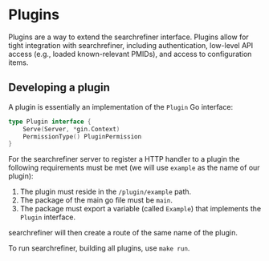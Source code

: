 # Plugins

Plugins are a way to extend the searchrefiner interface. Plugins allow for tight integration with searchrefiner, including authentication, low-level API access (e.g., loaded known-relevant PMIDs), and access to configuration items.

## Developing a plugin

A plugin is essentially an implementation of the `Plugin` Go interface:

```go
type Plugin interface {
	Serve(Server, *gin.Context)
	PermissionType() PluginPermission
}
```

For the searchrefiner server to register a HTTP handler to a plugin the following requirements must be met (we will use `example` as the name of our plugin):

 1. The plugin must reside in the `/plugin/example` path.
 2. The package of the main go file must be `main`.
 3. The package must export a variable (called `Example`) that implements the `Plugin` interface.

searchrefiner will then create a route of the same name of the plugin.

To run searchrefiner, building all plugins, use `make run`.
